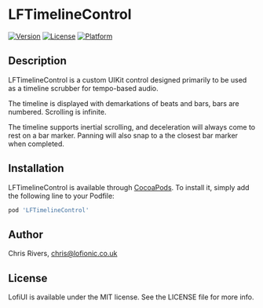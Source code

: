 # LFTimelineControl

<!-- [![CI Status](https://img.shields.io/travis/Chris/LFTimelineControl.svg?style=flat)](https://travis-ci.org/Chris/LFTimelineControl) -->
[![Version](https://img.shields.io/cocoapods/v/LFTimelineControl.svg?style=flat)](https://cocoapods.org/pods/LFTimelineControl)
[![License](https://img.shields.io/cocoapods/l/LFTimelineControl.svg?style=flat)](https://cocoapods.org/pods/LFTimelineControl)
[![Platform](https://img.shields.io/cocoapods/p/LFTimelineControl.svg?style=flat)](https://cocoapods.org/pods/LFTimelineControl)

## Description
LFTimelineControl is a custom UIKit control designed primarily to be used as a timeline scrubber for tempo-based audio.

The timeline is displayed with demarkations of beats and bars, bars are numbered. Scrolling is infinite.

The timeline supports inertial scrolling, and deceleration will always come to rest on a bar marker. Panning will also snap to a the closest bar marker when completed.

## Installation
LFTimelineControl is available through [CocoaPods](https://cocoapods.org). To install
it, simply add the following line to your Podfile:

```ruby
pod 'LFTimelineControl'
```

## Author
Chris Rivers, chris@lofionic.co.uk

## License
LofiUI is available under the MIT license. See the LICENSE file for more info.
